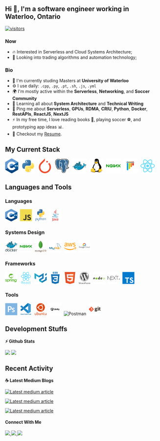 ## Hi 👋, I'm a software engineer working in Waterloo, Ontario

<p align="left">
  <!-- <a href="https://leetcode.com/justinsj/">
    <img src="https://cp-logo.vercel.app/leetcode/justinsj" alt="Leet code rating" />
  </a>
  <a href="https://codeforces.com/profile/justinsj.me">
    <img src="https://raw.githubusercontent.com/justinsj/cf-stats/main/output/rating.svg" alt="Leet code rating" />
  </a>
  <a href="https://stackoverflow.com/users/5921662/justinsj">
    <img alt="Stack Overflow reputation" src="https://img.shields.io/stackexchange/stackoverflow/r/5921662?color=orange&label=reputation&logo=stackoverflow">
  </a> -->
  <!-- <a href="https://github.com/justinsj?tab=followers">
    <img alt="GitHub followers" src="https://img.shields.io/github/followers/justinsj?color=green&logo=github">
  </a> -->
  <a href="https://github.com/justinsj/">
    <img src="https://komarev.com/ghpvc/?username=justinsj&style=flat-square&color=blue" alt="visitors" />
  </a>

</p>

### Now

<!-- - ✨ Contributing to [chkware](https://github.com/chkware/cli); -->
- :fire: Interested in Serverless and Cloud Systems Architecture;
- :calendar: Looking into trading algorithms and automation technology;

### Bio

- 🏫 I'm currently studing Masters at **University of Waterloo**
- ⚙️ I use daily: `.cpp`, `.py`, `.pt`, `.sh`, `.js`, `.yml`
- 🌍 I'm mostly active within the **Serverless**, **Networking**, and **Soccer Community**
- 🌱 Learning all about **System Architecture** and **Technical Writing**
- 💬 Ping me about **Serverless**, **GPUs**, **RDMA**, **CRIU**, **Python**, **Docker**, **RestAPIs**, **ReactJS**, **NextJS**
- ⚡ In my free time, I love reading books 📖, playing soccer ⚽, and prototyping app ideas 📊.
- 📝 Checkout my [Resume](https://drive.google.com/file/d/11aQ9crBbp2L7DXCPFPcZH4aE1gL2Zj1V/view?usp=sharing).

<h2>My Current Stack</h2>
<p>
<img height="48" src="img/c-plus-plus.svg" alt="c++">&nbsp; 
<img height="48" src="img/python-original.svg" alt="python">&nbsp; 
<img height="48" src="img/pytorch-icon.svg" alt="pytorch">&nbsp; 
<!-- <img height="48" src="img/django-plain-wordmark.svg" alt="Django">&nbsp;  -->
<img height="48" src="img/postgresql-original.svg" alt="postgress">&nbsp;
<img height="48" src="img/docker-original.svg" alt="Docker">&nbsp; 
<img height="48" src="img/linux-original.svg" alt="linux">&nbsp;
<img height="48" src="img/nginx-original.svg" alt="nginx">&nbsp;
<img height="48" src="img/pytest-original.svg" alt="pytest">&nbsp;
<!-- <img height="48" src="img/git-original.svg" alt="git">&nbsp;  -->
<img height="48" src="img/react-original.svg" alt="react">&nbsp;


## Languages and Tools
<h3>Languages</h3>
<p>
<img src="img/c-plus-plus.svg" title="C++" alt="C++" width="40" height="40"/>&nbsp;
<img src="https://github.com/devicons/devicon/blob/master/icons/javascript/javascript-original.svg" title="JavaScript" alt="JavaScript" width="40" height="40"/>&nbsp;
<img src="https://github.com/devicons/devicon/blob/master/icons/python/python-original-wordmark.svg" title="Python" alt="Python" width="40" height="40"/>&nbsp;
<img src="https://github.com/devicons/devicon/blob/master/icons/java/java-original-wordmark.svg" title="Java" alt="Java" width="40" height="40"/>&nbsp;
</p>
<h3>Systems Design</h3>
<p>
<img src="https://github.com/devicons/devicon/blob/master/icons/docker/docker-original-wordmark.svg" title="Docker" alt="Docker" width="40" height="40"/>&nbsp;
<img src="https://github.com/devicons/devicon/blob/master/icons/nginx/nginx-original.svg" title="NGINX" alt="NGINX" width="40" height="40"/>&nbsp;
<img src="https://github.com/devicons/devicon/blob/master/icons/mongodb/mongodb-original-wordmark.svg" title="MongoDB" alt="MongoDB" width="40" height="40"/>&nbsp;
<img src="https://github.com/devicons/devicon/blob/master/icons/mysql/mysql-original-wordmark.svg" title="MySQL"  alt="MySQL" width="40" height="40"/>&nbsp;
<img src="https://github.com/devicons/devicon/blob/master/icons/amazonwebservices/amazonwebservices-plain-wordmark.svg" title="AWS" alt="AWS" width="40" height="40"/>&nbsp;
<img src="https://github.com/devicons/devicon/blob/master/icons/googlecloud/googlecloud-original-wordmark.svg" title="GCP" alt="GCP" width="40" height="40"/>&nbsp;
</p>  
<h3>Frameworks</h3>
<p>
<img src="https://github.com/devicons/devicon/blob/master/icons/spring/spring-original-wordmark.svg" title="Spring" alt="Spring" width="40" height="40"/>&nbsp;
<img src="https://github.com/devicons/devicon/blob/master/icons/react/react-original-wordmark.svg" title="React" alt="React" width="40" height="40"/>&nbsp;
<img src="https://github.com/devicons/devicon/blob/master/icons/materialui/materialui-original.svg" title="Material UI" alt="Material UI" width="40" height="40"/>&nbsp;
<img src="https://github.com/devicons/devicon/blob/master/icons/css3/css3-plain-wordmark.svg"  title="CSS3" alt="CSS" width="40" height="40"/>&nbsp;
<img src="https://github.com/devicons/devicon/blob/master/icons/html5/html5-original.svg" title="HTML5" alt="HTML" width="40" height="40"/>&nbsp;
<img src="https://github.com/devicons/devicon/blob/master/icons/wordpress/wordpress-plain-wordmark.svg" title="Wordpress" alt="Wordpress" width="40" height="40"/>&nbsp;
<img src="https://github.com/devicons/devicon/blob/master/icons/nodejs/nodejs-original-wordmark.svg" title="NodeJS" alt="NodeJS" width="40" height="40"/>&nbsp;
<img src="https://github.com/devicons/devicon/blob/master/icons/nextjs/nextjs-original-wordmark.svg" title="NextJS" alt="NextJS" width="40" height="40"/>&nbsp;
<img src="https://github.com/devicons/devicon/blob/master/icons/typescript/typescript-original.svg" title="TypeScript" alt="TypeScript" width="40" height="40"/>&nbsp;
</p>
<h3>Tools</h3>
<p>
<img src="https://github.com/devicons/devicon/blob/master/icons/photoshop/photoshop-plain.svg" title="Photoshop" alt="Photoshop" width="40" height="40"/>&nbsp;
<img src="https://github.com/devicons/devicon/blob/master/icons/vscode/vscode-original-wordmark.svg" title="VSCode" alt="VSCode" width="40" height="40"/>&nbsp;
<img src="https://github.com/devicons/devicon/blob/master/icons/ubuntu/ubuntu-plain-wordmark.svg" title="Ubuntu" alt="Ubuntu" width="40" height="40"/>&nbsp;
<img src="https://github.com/devicons/devicon/blob/master/icons/unity/unity-original-wordmark.svg" title="Unity" alt="Unity" width="40" height="40"/>&nbsp;
<img src="https://www.vectorlogo.zone/logos/getpostman/getpostman-icon.svg" title="Postman"  alt="Postman" width="40" height="40"/>&nbsp;
<img src="https://github.com/devicons/devicon/blob/master/icons/git/git-original-wordmark.svg" title="Git" alt="Git" width="40" height="40"/>&nbsp;
</p>

## Development Stuffs

<b>⚡ Github Stats</b>
<p float="left">
<img height="180em" src="https://github-readme-stats.vercel.app/api?username=justinsj&show_icons=true&hide_border=true&&count_private=true&include_all_commits=true" /> 
<img height="180em" src="https://github-readme-stats.vercel.app/api/top-langs/?username=justinsj&show_icons=true&hide_border=true&layout=compact&langs_count=8"/>
</p>

<!-- <b>&#128200; Competitive Programming</b>
<p float="left">
<img height="273em" src="https://leetcard.jacoblin.cool/justinsj?theme=light&font=Karma&ext=contest" />
<img height="280em" src="https://raw.githubusercontent.com/justinsj/cf-stats/main/output/light_card.svg" />
</p> -->

## Recent Activity

<p><b> &#9749; Latest Medium Blogs</b></p>

<a target="_blank" href="https://github-readme-medium-recent-article.vercel.app/medium/@justinsj/0"><img src="https://github-readme-medium-recent-article.vercel.app/medium/@justinsj/0" alt="Latest medium article">

<a target="_blank" href="https://github-readme-medium-recent-article.vercel.app/medium/@justinsj/1"><img src="https://github-readme-medium-recent-article.vercel.app/medium/@justinsj/1" alt="Latest medium article"> </a>

<a target="_blank" href="https://github-readme-medium-recent-article.vercel.app/medium/@justinsj/2"><img src="https://github-readme-medium-recent-article.vercel.app/medium/@justinsj/2" alt="Latest medium article"> </a>

<!-- <a target="_blank" href="https://github-readme-medium-recent-article.vercel.app/medium/@justinsj/3"><img src="https://github-readme-medium-recent-article.vercel.app/medium/@justinsj/3" alt="Latest medium article"> </a>

<a target="_blank" href="https://github-readme-medium-recent-article.vercel.app/medium/@justinsj/4"><img src="https://github-readme-medium-recent-article.vercel.app/medium/@justinsj/5" alt="Latest medium article"> </a> -->

#### Connect With Me

<p left="center">
<!-- <a href="https://twitter.com/justinsj">
  <img src="https://img.shields.io/badge/twitter-%231DA1F2.svg?&style=for-the-badge&logo=twitter&logoColor=white" height=25>
</a>  -->
<a href="https://www.linkedin.com/in/justinsj/">
  <img src="https://img.shields.io/badge/linkedin-%230077B5.svg?&style=for-the-badge&logo=linkedin&logoColor=white" height=25>
</a> 
<!-- <a href="https://www.facebook.com/justinsj">
  <img src="https://img.shields.io/badge/Facebook-1877F2?style=for-the-badge&logo=facebook&logoColor=white" height=25>
</a> -->
<a href="https://medium.com/@justinsj">
  <img src="https://img.shields.io/badge/Medium-12100E?style=for-the-badge&logo=medium&logoColor=white" height=25>
</a>
<a href="mailto:justin.sanjuan@uwaterloo.ca">
  <img src="	https://img.shields.io/badge/Gmail-D14836?style=for-the-badge&logo=gmail&logoColor=white" height=25>
</a>
</p>
